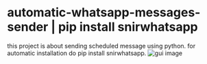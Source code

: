 # automatic-whatsapp-messages-sender | pip install snirwhatsapp
this project is about sending scheduled message using python.
for automatic installation do pip install snirwhatsapp.
![gui image](https://i.postimg.cc/CM4hsK4m/Screenshot-29.png)

